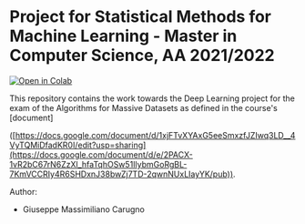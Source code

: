 # Project for Statistical Methods for Machine Learning - Master in Computer Science, AA 2021/2022


[![Open in Colab](https://colab.research.google.com/assets/colab-badge.svg)](https://colab.research.google.com/github/BeppeMaxCaru/AMD_DeepLearning)  



This repository contains the work towards the Deep Learning project for the exam of the Algorithms for Massive Datasets as defined in the course's [document]



([https://docs.google.com/document/d/1xjFTvXYAxG5eeSmxzfJZIwq3LD__4VyTQMiDfadKR0I/edit?usp=sharing](https://docs.google.com/document/d/e/2PACX-1vR2bC67rN6ZzXl_hfaTqhOSw51IlybmGoRgBL-7KmVCCRIy4R6SHDxnJ38bwZj7TD-2qwnNUxLIayYK/pub)).  



Author:
- Giuseppe Massimiliano Carugno
